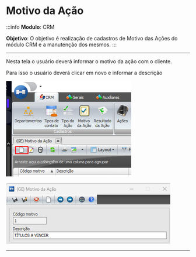# Motivo da Ação

:::info
**Modulo**: CRM

**Objetivo**:  O objetivo é realização de cadastros de Motivo das Ações do módulo CRM e a manutenção dos mesmos.
:::

---

Nesta tela o usuário deverá informar o motivo da ação com o cliente.

Para isso o usuário deverá clicar em novo e informar a descrição

![motivo-da-acao](./img/motivo-da-acao/motivo-da-acao.png)

![motivo-da-acao-1](./img/motivo-da-acao/motivo-da-acao-1.png)

---